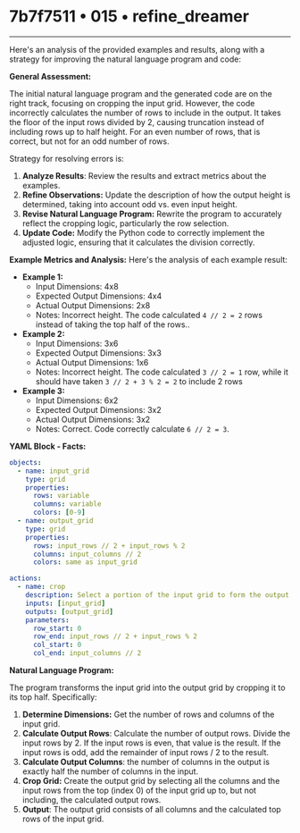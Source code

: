 # 7b7f7511 • 015 • refine_dreamer

---
Here's an analysis of the provided examples and results, along with a strategy for improving the natural language program and code:

**General Assessment:**

The initial natural language program and the generated code are on the right track, focusing on cropping the input grid. However, the code incorrectly calculates the number of rows to include in the output. It takes the floor of the input rows divided by 2, causing truncation instead of including rows up to half height. For an even number of rows, that is correct, but not for an odd number of rows.

Strategy for resolving errors is:

1.  **Analyze Results**: Review the results and extract metrics about the
    examples.
2.  **Refine Observations:** Update the description of how the output height is determined, taking into account odd vs. even input height.
3.  **Revise Natural Language Program:** Rewrite the program to accurately reflect the cropping logic, particularly the row selection.
4.  **Update Code:** Modify the Python code to correctly implement the adjusted logic, ensuring that it calculates the division correctly.

**Example Metrics and Analysis:**
Here's the analysis of each example result:

*   **Example 1:**
    *   Input Dimensions: 4x8
    *   Expected Output Dimensions: 4x4
    *   Actual Output Dimensions: 2x8
    *   Notes: Incorrect height. The code calculated `4 // 2 = 2` rows instead of taking the top half of the rows..
*   **Example 2:**
    *   Input Dimensions: 3x6
    *   Expected Output Dimensions: 3x3
    *   Actual Output Dimensions: 1x6
    *   Notes: Incorrect height. The code calculated `3 // 2 = 1` row, while it should have taken `3 // 2 + 3 % 2 = 2` to include 2 rows
*   **Example 3:**
    *   Input Dimensions: 6x2
    *   Expected Output Dimensions: 3x2
    *   Actual Output Dimensions: 3x2
    *   Notes: Correct. Code correctly calculate `6 // 2 = 3`.

**YAML Block - Facts:**
```yaml
objects:
  - name: input_grid
    type: grid
    properties:
      rows: variable
      columns: variable
      colors: [0-9]
  - name: output_grid
    type: grid
    properties:
      rows: input_rows // 2 + input_rows % 2
      columns: input_columns // 2
      colors: same as input_grid

actions:
  - name: crop
    description: Select a portion of the input grid to form the output grid.
    inputs: [input_grid]
    outputs: [output_grid]
    parameters:
      row_start: 0
      row_end: input_rows // 2 + input_rows % 2
      col_start: 0
      col_end: input_columns // 2
```

**Natural Language Program:**

The program transforms the input grid into the output grid by cropping it to its top half. Specifically:

1.  **Determine Dimensions:** Get the number of rows and columns of the input grid.
2.  **Calculate Output Rows**: Calculate the number of output rows. Divide the input rows by 2. If the input rows is even, that value is the result. If the input rows is odd, add the remainder of input rows / 2 to the result.
3.  **Calculate Output Columns**: the number of columns in the output is exactly half the number of columns in the input.
4.  **Crop Grid:** Create the output grid by selecting all the columns and the input rows from the top (index 0) of the input grid up to, but not including, the calculated output rows.
5.  **Output**: The output grid consists of all columns and the calculated top rows of the input grid.


